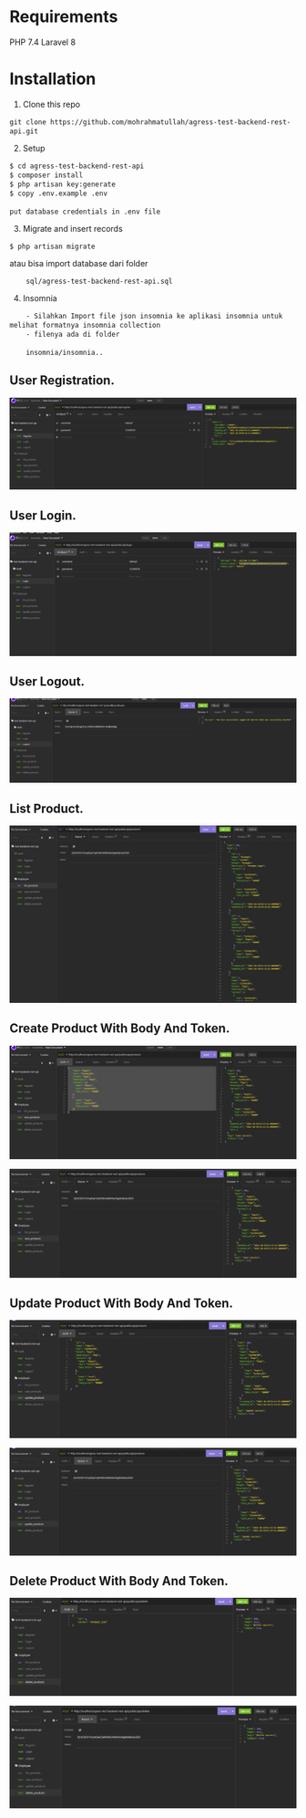 # Requirements

PHP 7.4
Laravel 8

# Installation

1. Clone this repo

```
git clone https://github.com/mohrahmatullah/agress-test-backend-rest-api.git
```


2. Setup

```
$ cd agress-test-backend-rest-api
$ composer install
$ php artisan key:generate
$ copy .env.example .env

put database credentials in .env file
```

3. Migrate and insert records

```
$ php artisan migrate
```

atau bisa import database dari folder
```
	sql/agress-test-backend-rest-api.sql
```

4. Insomnia

```
	- Silahkan Import file json insomnia ke aplikasi insomnia untuk melihat formatnya insomnia collection
	- filenya ada di folder
	
	insomnia/insomnia..

```


## User Registration.

![register](register.png)

## User Login.

![login](login.png)

## User Logout.

![logout](logout.png)

## List Product.

![listproduct](listproduct.png)

## Create Product With Body And Token.

![create-product-with-body](create-product-with-body.png)

![create-product-with-token](create-product-with-token.png)

## Update Product With Body And Token.

![update-product-with-body](update-product-with-body.png)

![update-product-with-token](update-product-with-token.png)

## Delete Product With Body And Token.

![delete-product-with-body](delete-product-with-body.png)

![delete-product-with-token](delete-product-with-token.png)
